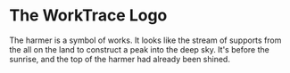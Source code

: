 # The WorkTrace Logo

The harmer is a symbol of works.
It looks like the stream of supports from the all on the land
to construct a peak into the deep sky.
It's before the sunrise, and the top of the harmer had already been shined.
